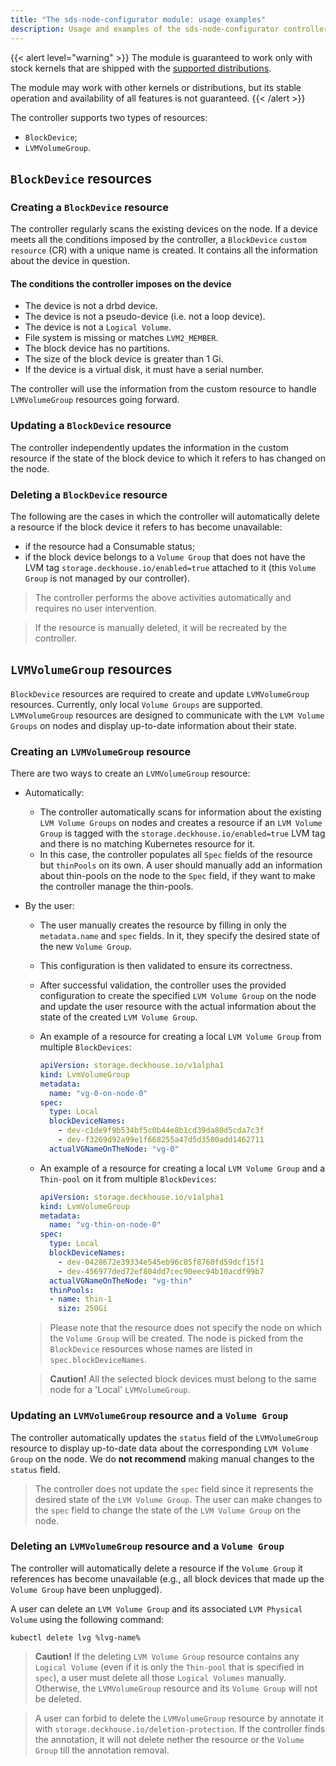 ```yaml
---
title: "The sds-node-configurator module: usage examples"
description: Usage and examples of the sds-node-configurator controller operation. Deckhouse Kubernetes Platform.
---
```


{{< alert level="warning" >}}
The module is guaranteed to work only with stock kernels that are shipped with the [supported distributions](https://deckhouse.io/documentation/v1/supported_versions.html#linux).

The module may work with other kernels or distributions, but its stable operation and availability of all features is not guaranteed.
{{< /alert >}}

The controller supports two types of resources:
* `BlockDevice`;
* `LVMVolumeGroup`.

## `BlockDevice` resources

### Creating a `BlockDevice` resource

The controller regularly scans the existing devices on the node. If a device meets all the conditions 
imposed by the controller, a `BlockDevice` `custom resource` (CR) with a unique name is created. 
It contains all the information about the device in question.

#### The conditions the controller imposes on the device

* The device is not a drbd device.
* The device is not a pseudo-device (i.e. not a loop device).
* The device is not a `Logical Volume`.
* File system is missing or matches `LVM2_MEMBER`.
* The block device has no partitions.
* The size of the block device is greater than 1 Gi.
* If the device is a virtual disk, it must have a serial number.

The controller will use the information from the custom resource to handle `LVMVolumeGroup` resources going forward.

### Updating a `BlockDevice` resource

The controller independently updates the information in the custom resource if the state of the block device to which it refers to has changed on the node.

### Deleting a `BlockDevice` resource

The following are the cases in which the controller will automatically delete a resource if the block device it refers to has become unavailable:
* if the resource had a Consumable status;
* if the block device belongs to a `Volume Group` that does not have the LVM tag `storage.deckhouse.io/enabled=true` attached to it (this `Volume Group` is not managed by our controller).

> The controller performs the above activities automatically and requires no user intervention.

> If the resource is manually deleted, it will be recreated by the controller.

## `LVMVolumeGroup` resources

`BlockDevice` resources are required to create and update `LVMVolumeGroup` resources.
Currently, only local `Volume Groups` are supported.
`LVMVolumeGroup` resources are designed to communicate with the `LVM Volume Groups` on nodes and display up-to-date information about their state.

### Creating an `LVMVolumeGroup` resource

There are two ways to create an `LVMVolumeGroup` resource:
* Automatically:
  * The controller automatically scans for information about the existing `LVM Volume Groups` on nodes and creates a resource if an `LVM Volume Group` is tagged with the `storage.deckhouse.io/enabled=true` LVM tag and there is no matching Kubernetes resource for it.
  * In this case, the controller populates all `Spec` fields of the resource but `thinPools` on its own. A user should manually add an information about thin-pools on the node to the `Spec` field, if they want to make the controller manage the thin-pools. 
* By the user:
  * The user manually creates the resource by filling in only the `metadata.name` and `spec` fields. In it, they specify the desired state of the new `Volume Group`.
  * This configuration is then validated to ensure its correctness.
  * After successful validation, the controller uses the provided configuration to create the specified `LVM Volume Group` on the node and update the user resource with the actual information about the state of the created `LVM Volume Group`.
  * An example of a resource for creating a local `LVM Volume Group` from multiple `BlockDevices`:

    ```yaml
    apiVersion: storage.deckhouse.io/v1alpha1
    kind: LvmVolumeGroup
    metadata:
      name: "vg-0-on-node-0"
    spec:
      type: Local
      blockDeviceNames:
        - dev-c1de9f9b534bf5c0b44e8b1cd39da80d5cda7c3f
        - dev-f3269d92a99e1f668255a47d5d3500add1462711
      actualVGNameOnTheNode: "vg-0"
    ```
  
  * An example of a resource for creating a local `LVM Volume Group` and a `Thin-pool` on it from multiple `BlockDevices`:

    ```yaml
    apiVersion: storage.deckhouse.io/v1alpha1
    kind: LvmVolumeGroup
    metadata:
      name: "vg-thin-on-node-0"
    spec:
      type: Local
      blockDeviceNames:
        - dev-0428672e39334e545eb96c85f8760fd59dcf15f1
        - dev-456977ded72ef804dd7cec90eec94b10acdf99b7
      actualVGNameOnTheNode: "vg-thin"
      thinPools:
      - name: thin-1
        size: 250Gi
    ```
  
  > Please note that the resource does not specify the node on which the `Volume Group` will be created. The node is picked from the `BlockDevice` resources whose names are listed in `spec.blockDeviceNames`.

  > **Caution!** All the selected block devices must belong to the same node for a 'Local' `LVMVolumeGroup`.

### Updating an `LVMVolumeGroup` resource and a `Volume Group`

The controller automatically updates the `status` field of the `LVMVolumeGroup` resource to display up-to-date data about the corresponding `LVM Volume Group` on the node.
We do **not recommend** making manual changes to the `status` field.

> The controller does not update the `spec` field since it represents the desired state of the `LVM Volume Group`. The user can make changes to the `spec` field to change the state of the `LVM Volume Group` on the node.

### Deleting an `LVMVolumeGroup` resource and a `Volume Group`

The controller will automatically delete a resource if the `Volume Group` it references has become unavailable (e.g., all block devices that made up the `Volume Group` have been unplugged).

A user can delete an `LVM Volume Group` and its associated `LVM Physical Volume` using the following command:

```shell
kubectl delete lvg %lvg-name%
```

> **Caution!** If the deleting `LVM Volume Group` resource contains any `Logical Volume` (even if it is only the `Thin-pool` that is specified in `spec`), a user must delete all those `Logical Volumes` manually. Otherwise, the `LVMVolumeGroup` resource and its `Volume Group` will not be deleted. 

> A user can forbid to delete the `LVMVolumeGroup` resource by annotate it with `storage.deckhouse.io/deletion-protection`. If the controller finds the annotation, it will not delete nether the resource or the `Volume Group` till the annotation removal.
